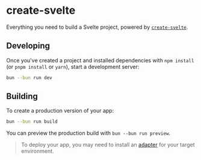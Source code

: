 # create-svelte

Everything you need to build a Svelte project, powered by [`create-svelte`](https://github.com/sveltejs/kit/tree/master/packages/create-svelte).


## Developing

Once you've created a project and installed dependencies with `npm install` (or `pnpm install` or `yarn`), start a development server:

```bash
bun --bun run dev
```

## Building

To create a production version of your app:

```bash
bun --bun run build
```

You can preview the production build with `bun --bun run preview`.

> To deploy your app, you may need to install an [adapter](https://kit.svelte.dev/docs/adapters) for your target environment.
